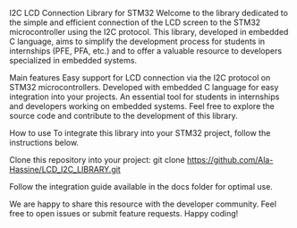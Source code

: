 I2C LCD Connection Library for STM32
Welcome to the library dedicated to the simple and efficient connection of the LCD screen to the STM32 microcontroller using the I2C protocol. This library, developed in embedded C language, aims to simplify the development process for students in internships (PFE, PFA, etc.) and to offer a valuable resource to developers specialized in embedded systems.

Main features
Easy support for LCD connection via the I2C protocol on STM32 microcontrollers.
Developed with embedded C language for easy integration into your projects.
An essential tool for students in internships and developers working on embedded systems.
Feel free to explore the source code and contribute to the development of this library.

How to use
To integrate this library into your STM32 project, follow the instructions below.

Clone this repository into your project:
git clone https://github.com/Ala-Hassine/LCD_I2C_LIBRARY.git

Follow the integration guide available in the docs folder for optimal use.

We are happy to share this resource with the developer community. Feel free to open issues or submit feature requests. Happy coding!
